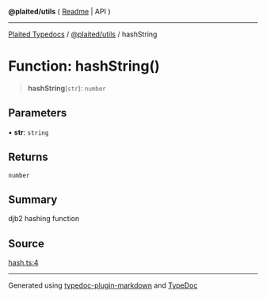 **@plaited/utils** ( [Readme](../README.md) \| API )

***

[Plaited Typedocs](../../../modules.md) / [@plaited/utils](../modules.md) / hashString

# Function: hashString()

> **hashString**(`str`): `number`

## Parameters

▪ **str**: `string`

## Returns

`number`

## Summary

djb2 hashing function

## Source

[hash.ts:4](https://github.com/plaited/plaited/blob/95d1a1b/libs/utils/src/hash.ts#L4)

***

Generated using [typedoc-plugin-markdown](https://www.npmjs.com/package/typedoc-plugin-markdown) and [TypeDoc](https://typedoc.org/)
